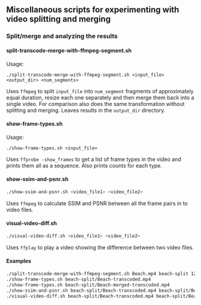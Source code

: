 ## Miscellaneous scripts for experimenting with video splitting and merging

### Split/merge and analyzing the results

#### split-transcode-merge-with-ffmpeg-segment.sh
Usage:
```
./split-transcode-merge-with-ffmpeg-segment.sh <input_file> <output_dir> <num_segments>
```

Uses `ffmpeg` to split `input_file` into `num_segment` fragments of approximately equal duration, resize each one separately and then merge them back into a single video.
For comparison also does the same transformation without splitting and merging.
Leaves results in the `output_dir` directory.

#### show-frame-types.sh
Usage:
```
./show-frame-types.sh <input_file>
```

Uses `ffprobe -show_frames` to get a list of frame types in the video and prints them all as a sequence.
Also prints counts for each type.

#### show-ssim-and-psnr.sh
``` bash
./show-ssim-and-psnr.sh <video_file1> <video_file2>
```

Uses `ffmpeg` to calculate SSIM and PSNR between all the frame pairs in to video files.

#### visual-video-diff.sh
``` bash
./visual-video-diff.sh <video_file1> <video_file2>
```

Uses `ffplay` to play a video showing the difference between two video files.

#### Examples
``` bash
./split-transcode-merge-with-ffmpeg-segment.sh Beach.mp4 beach-split 12
./show-frame-types.sh beach-split/Beach-transcoded.mp4
./show-frame-types.sh beach-split/Beach-merged-transcoded.mp4
./show-ssim-and-psnr.sh beach-split/Beach-transcoded.mp4 beach-split/Beach-merged-transcoded.mp4
./visual-video-diff.sh beach-split/Beach-transcoded.mp4 beach-split/Beach-merged-transcoded.mp4
```
